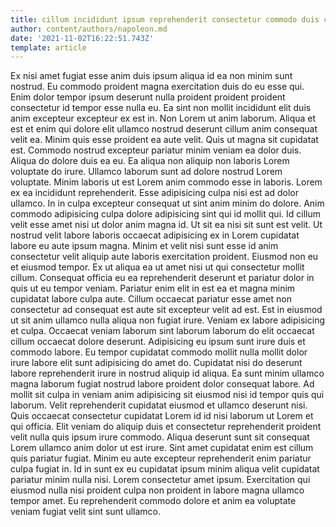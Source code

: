 ```yaml
---
title: cillum incididunt ipsum reprehenderit consectetur commodo duis consequat quis officia
author: content/authors/napoleon.md
date: '2021-11-02T16:22:51.743Z'
template: article
---
```


Ex nisi amet fugiat esse anim duis ipsum aliqua id ea non minim sunt nostrud. Eu commodo proident magna exercitation duis do eu esse qui. Enim dolor tempor ipsum deserunt nulla proident proident proident consectetur id tempor esse nulla eu. Ea sint non mollit incididunt elit duis anim excepteur excepteur ex est in. Non Lorem ut anim laborum. Aliqua et est et enim qui dolore elit ullamco nostrud deserunt cillum anim consequat velit ea.
Minim quis esse proident ea aute velit. Quis ut magna sit cupidatat est. Commodo nostrud excepteur pariatur minim veniam ea dolor duis. Aliqua do dolore duis ea eu.
Ea aliqua non aliquip non laboris Lorem voluptate do irure. Ullamco laborum sunt ad dolore nostrud Lorem voluptate. Minim laboris ut est Lorem anim commodo esse in laboris. Lorem ex ea incididunt reprehenderit. Esse adipisicing culpa nisi est ad dolor ullamco. In in culpa excepteur consequat ut sint anim minim do dolore. Anim commodo adipisicing culpa dolore adipisicing sint qui id mollit qui.
Id cillum velit esse amet nisi ut dolor anim magna id. Ut sit ea nisi sit sunt est velit. Ut nostrud velit labore laboris occaecat adipisicing ex in Lorem cupidatat labore eu aute ipsum magna. Minim et velit nisi sunt esse id anim consectetur velit aliquip aute laboris exercitation proident. Eiusmod non eu et eiusmod tempor. Ex ut aliqua ea ut amet nisi ut qui consectetur mollit cillum.
Consequat officia eu ea reprehenderit deserunt et pariatur dolor in quis ut eu tempor veniam. Pariatur enim elit in est ea et magna minim cupidatat labore culpa aute. Cillum occaecat pariatur esse amet non consectetur ad consequat est aute sit excepteur velit ad est. Est in eiusmod ut sit anim ullamco nulla aliqua non fugiat irure. Veniam ex labore adipisicing et culpa.
Occaecat veniam laborum sint laborum laborum do elit occaecat cillum occaecat dolore deserunt. Adipisicing eu ipsum sunt irure duis et commodo labore. Eu tempor cupidatat commodo mollit nulla mollit dolor irure labore elit sunt adipisicing do amet do. Cupidatat nisi do deserunt labore reprehenderit irure in nostrud aliquip id aliqua. Ea sunt minim ullamco magna laborum fugiat nostrud labore proident dolor consequat labore. Ad mollit sit culpa in veniam anim adipisicing sit eiusmod nisi id tempor quis qui laborum. Velit reprehenderit cupidatat eiusmod et ullamco deserunt nisi. Quis occaecat consectetur cupidatat Lorem id id nisi laborum ut Lorem et qui officia.
Elit veniam do aliquip duis et consectetur reprehenderit proident velit nulla quis ipsum irure commodo. Aliqua deserunt sunt sit consequat Lorem ullamco anim dolor ut est irure. Sint amet cupidatat enim est cillum quis pariatur fugiat. Minim eu aute excepteur reprehenderit enim pariatur culpa fugiat in. Id in sunt ex eu cupidatat ipsum minim aliqua velit cupidatat pariatur minim nulla nisi. Lorem consectetur amet ipsum. Exercitation qui eiusmod nulla nisi proident culpa non proident in labore magna ullamco tempor amet. Eu reprehenderit commodo dolore et anim ea voluptate veniam fugiat velit sint sunt ullamco.
